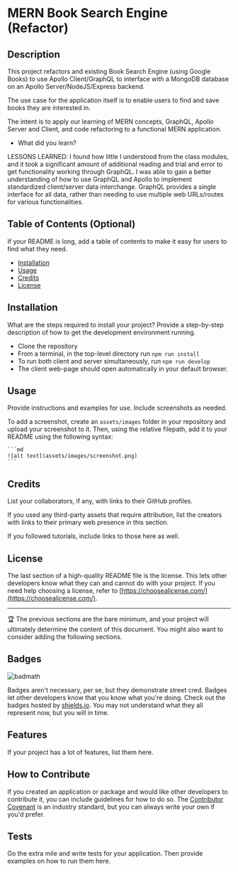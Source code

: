 
# MERN Book Search Engine (Refactor)

## Description

This project refactors and existing Book Search Engine (using Google Books) to use Apollo Client/GraphQL to interface with a MongoDB database on an Apollo Server/NodeJS/Express backend.

The use case for the application itself is to enable users to find and save books they are interested in.

The intent is to apply our learning of MERN concepts, GraphQL, Apollo Server and Client, and code refactoring to a functional MERN application.

- What did you learn?

LESSONS LEARNED: I found how little I understood from the class modules, and it took a significant amount of additional reading and trial and error to get functionality working through GraphQL.  I was able to gain a better understanding of how to use GraphQL and Apollo to implement standardized client/server data interchange.  GraphQL provides a single interface for all data, rather than needing to use multiple web URLs/routes for various functionalities. 

## Table of Contents (Optional)

If your README is long, add a table of contents to make it easy for users to find what they need.

- [Installation](#installation)
- [Usage](#usage)
- [Credits](#credits)
- [License](#license)

## Installation

What are the steps required to install your project? Provide a step-by-step description of how to get the development environment running.

- Clone the repository
- From a terminal, in the top-level directory run `npm run install`
- To run both client and server simultaneously, run `npm run develop`
- The client web-page should open automatically in your default browser.

## Usage

Provide instructions and examples for use. Include screenshots as needed.

To add a screenshot, create an `assets/images` folder in your repository and upload your screenshot to it. Then, using the relative filepath, add it to your README using the following syntax:

    ```md
    ![alt text](assets/images/screenshot.png)
    ```

## Credits

List your collaborators, if any, with links to their GitHub profiles.

If you used any third-party assets that require attribution, list the creators with links to their primary web presence in this section.

If you followed tutorials, include links to those here as well.

## License

The last section of a high-quality README file is the license. This lets other developers know what they can and cannot do with your project. If you need help choosing a license, refer to [https://choosealicense.com/](https://choosealicense.com/).

---

🏆 The previous sections are the bare minimum, and your project will ultimately determine the content of this document. You might also want to consider adding the following sections.

## Badges

![badmath](https://img.shields.io/github/languages/top/lernantino/badmath)

Badges aren't necessary, per se, but they demonstrate street cred. Badges let other developers know that you know what you're doing. Check out the badges hosted by [shields.io](https://shields.io/). You may not understand what they all represent now, but you will in time.

## Features

If your project has a lot of features, list them here.

## How to Contribute

If you created an application or package and would like other developers to contribute it, you can include guidelines for how to do so. The [Contributor Covenant](https://www.contributor-covenant.org/) is an industry standard, but you can always write your own if you'd prefer.

## Tests

Go the extra mile and write tests for your application. Then provide examples on how to run them here.
